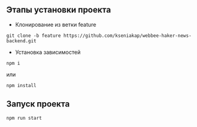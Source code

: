 ## Этапы установки проекта

- Клонирование из ветки feature

`git clone -b feature https://github.com/kseniakap/webbee-haker-news-backend.git`

- Установка зависимостей

`npm i`

или

`npm install`

## Запуск проекта

`npm run start`
